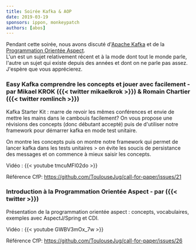 ```yaml
---
title: Soirée Kafka & AOP
date: 2019-03-19
sponsors: ippon, monkeypatch
authors: [abos]
---
```


Pendant cette soirée, nous avons discuté d'[Apache Kafka](https://kafka.apache.org/) et
de la [Programmation Orientée Aspect](https://en.wikipedia.org/wiki/Aspect-oriented_programming).  
L'un est un sujet relativement récent et à la mode dont tout le monde parle,
l'autre un sujet qui existe depuis des années et dont on ne parle pas assez. J'espère
que vous apprécierez.

### Easy Kafka comprendre les concepts et jouer avec facilement - par Mikael KROK ({{< twitter mikaelkrok >}}) & Romain Chartier ({{< twitter romlinch >}})

Kafka Starter Kit : marre de revoir les mêmes conférences et envie de mettre les mains dans le cambouis facilement? On vous propose une révisions des concepts (donc débutant accepté) puis de d'utiliser notre framework pour démarrer kafka en mode test unitaire.

On montre les concepts puis on montre notre framework qui permet de lancer kafka dans les tests unitaires > on évite les soucis de persistance des messages et on commence à mieux saisir les concepts.

Vidéo : {{< youtube tmcuMFl02do >}}

Référence CfP: https://github.com/ToulouseJug/call-for-paper/issues/21 


### Introduction à la Programmation Orientée Aspect - par  ({{< twitter  >}})

Présentation de la programmation orientée aspect : concepts, vocabulaires, exemples avec AspectJ/Spring et CDI.

Vidéo : {{< youtube GWBV3mOx_7w >}}

Référence CfP: https://github.com/ToulouseJug/call-for-paper/issues/26
